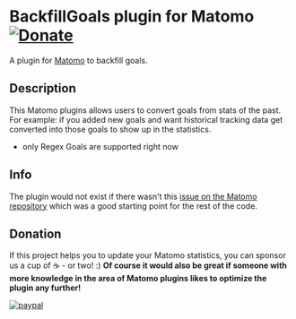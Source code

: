 # BackfillGoals plugin for Matomo [![Donate](https://img.shields.io/badge/Donate-PayPal-green.svg)](https://www.paypal.com/donate/?hosted_button_id=YLPY95NSDFH9G)
A plugin for [Matomo](https://matomo.org/) to backfill goals.

## Description
This Matomo plugins allows users to convert goals from stats of the past.
For example: if you added new goals and want historical tracking data get converted into those goals to show up in the statistics.

* only Regex Goals are supported right now

## Info
The plugin would not exist if there wasn't this [issue on the Matomo repository](https://github.com/matomo-org/matomo/issues/6183) which was a good starting point for the rest of the code.

## Donation
If this project helps you to update your Matomo statistics, you can sponsor us a cup of :coffee: - or two! :)
**Of course it would also be great if someone with more knowledge in the area of Matomo plugins likes to optimize the plugin any further!**

[![paypal](https://www.paypalobjects.com/en_US/i/btn/btn_donateCC_LG.gif)](https://www.paypal.com/donate/?hosted_button_id=YLPY95NSDFH9G)
